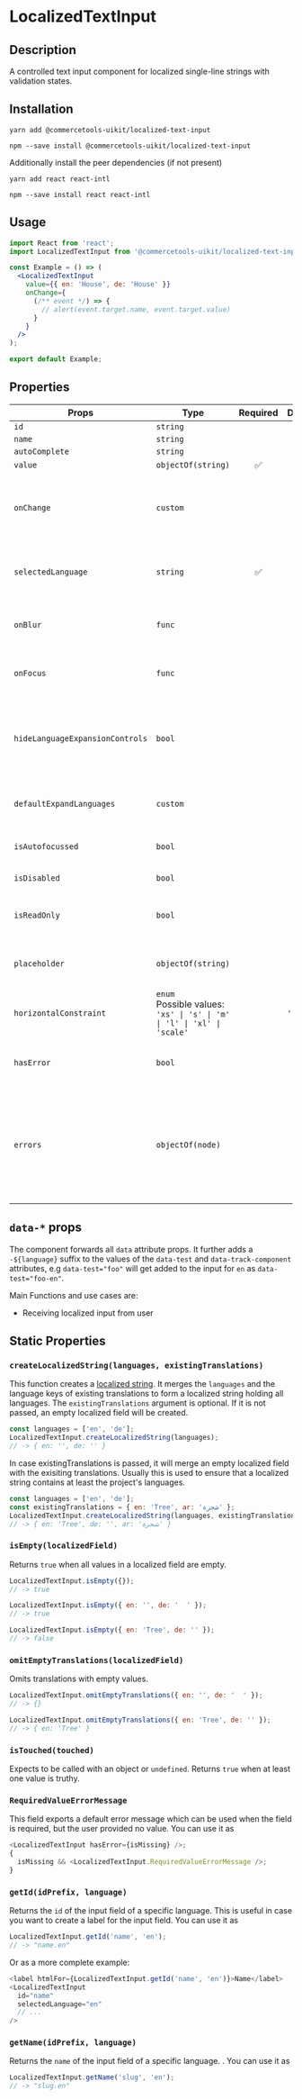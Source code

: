 <!-- THIS IS AN AUTOGENERATED FILE. DO NOT EDIT THIS FILE DIRECTLY. -->
<!-- This file is created by the `yarn generate-readme` script. -->

# LocalizedTextInput

## Description

A controlled text input component for localized single-line strings with validation states.

## Installation

```
yarn add @commercetools-uikit/localized-text-input
```

```
npm --save install @commercetools-uikit/localized-text-input
```

Additionally install the peer dependencies (if not present)

```
yarn add react react-intl
```

```
npm --save install react react-intl
```

## Usage

```jsx
import React from 'react';
import LocalizedTextInput from '@commercetools-uikit/localized-text-input';

const Example = () => (
  <LocalizedTextInput
    value={{ en: 'House', de: 'House' }}
    onChange={
      (/** event */) => {
        // alert(event.target.name, event.target.value)
      }
    }
  />
);

export default Example;
```

## Properties

| Props                           | Type                                                                         | Required | Default   | Description                                                                                                                                                 |
| ------------------------------- | ---------------------------------------------------------------------------- | :------: | --------- | ----------------------------------------------------------------------------------------------------------------------------------------------------------- |
| `id`                            | `string`                                                                     |          |           |                                                                                                                                                             |
| `name`                          | `string`                                                                     |          |           |                                                                                                                                                             |
| `autoComplete`                  | `string`                                                                     |          |           |                                                                                                                                                             |
| `value`                         | `objectOf(string)`                                                           |    ✅    |           |                                                                                                                                                             |
| `onChange`                      | `custom`                                                                     |          |           | Gets called when any input is changed. Is called with the change event of the changed input.                                                                |
| `selectedLanguage`              | `string`                                                                     |    ✅    |           | Specifies which language will be shown in case the `LocalizedTextInput` is collapsed.                                                                       |
| `onBlur`                        | `func`                                                                       |          |           | Called when any field is blurred. Is called with the `event` of that field.                                                                                 |
| `onFocus`                       | `func`                                                                       |          |           | Called when any field is focussed. Is called with the `event` of that field.                                                                                |
| `hideLanguageExpansionControls` | `bool`                                                                       |          |           | Will hide the language expansion controls when set to `true`. All languages will be shown when set to `true`.                                               |
| `defaultExpandLanguages`        | `custom`                                                                     |          |           | Controls whether one or all languages are visible by default                                                                                                |
| `isAutofocussed`                | `bool`                                                                       |          |           | Focus the input field on initial render                                                                                                                     |
| `isDisabled`                    | `bool`                                                                       |          |           | Disables all input fields.                                                                                                                                  |
| `isReadOnly`                    | `bool`                                                                       |          |           | Disables all input fields and shows them in read-only mode.                                                                                                 |
| `placeholder`                   | `objectOf(string)`                                                           |          |           | Placeholders for each language. Object of the same shape as `value`.                                                                                        |
| `horizontalConstraint`          | `enum`<br>Possible values:<br>`'xs' \| 's' \| 'm' \| 'l' \| 'xl' \| 'scale'` |          | `'scale'` | Horizontal size limit of the input fields.                                                                                                                  |
| `hasError`                      | `bool`                                                                       |          |           | Will apply the error state to each input without showing any error message.                                                                                 |
| `errors`                        | `objectOf(node)`                                                             |          |           | Used to show errors underneath the inputs of specific currencies. Pass an object whose key is a currency and whose value is the error to show for that key. |

## `data-*` props

The component forwards all `data` attribute props. It further adds a `-${language}` suffix to the values of the `data-test` and `data-track-component` attributes, e.g `data-test="foo"` will get added to the input for `en` as `data-test="foo-en"`.

Main Functions and use cases are:

- Receiving localized input from user

## Static Properties

### `createLocalizedString(languages, existingTranslations)`

This function creates a [localized string](https://docs.commercetools.com/http-api-types.html#localizedstring). It merges the `languages` and the language keys of existing translations to form a localized string holding all languages.
The `existingTranslations` argument is optional. If it is not passed, an empty localized field will be created.

```js
const languages = ['en', 'de'];
LocalizedTextInput.createLocalizedString(languages);
// -> { en: '', de: '' }
```

In case existingTranslations is passed, it will merge an empty localized field with the exisiting translations. Usually this is used to ensure that a localized string contains at least the project's languages.

```js
const languages = ['en', 'de'];
const existingTranslations = { en: 'Tree', ar: 'شجرة' };
LocalizedTextInput.createLocalizedString(languages, existingTranslations);
// -> { en: 'Tree', de: '', ar: 'شجرة' }
```

### `isEmpty(localizedField)`

Returns `true` when all values in a localized field are empty.

```js
LocalizedTextInput.isEmpty({});
// -> true
```

```js
LocalizedTextInput.isEmpty({ en: '', de: '  ' });
// -> true
```

```js
LocalizedTextInput.isEmpty({ en: 'Tree', de: '' });
// -> false
```

### `omitEmptyTranslations(localizedField)`

Omits translations with empty values.

```js
LocalizedTextInput.omitEmptyTranslations({ en: '', de: '  ' });
// -> {}
```

```js
LocalizedTextInput.omitEmptyTranslations({ en: 'Tree', de: '' });
// -> { en: 'Tree' }
```

### `isTouched(touched)`

Expects to be called with an object or `undefined`.
Returns `true` when at least one value is truthy.

### `RequiredValueErrorMessage`

This field exports a default error message which can be used when the field is
required, but the user provided no value. You can use it as

```js
<LocalizedTextInput hasError={isMissing} />;
{
  isMissing && <LocalizedTextInput.RequiredValueErrorMessage />;
}
```

### `getId(idPrefix, language)`

Returns the `id` of the input field of a specific language. This is useful in case you want to create a label for the input field. You can use it as

```js
LocalizedTextInput.getId('name', 'en');
// -> "name.en"
```

Or as a more complete example:

```js
<label htmlFor={LocalizedTextInput.getId('name', 'en')}>Name</label>
<LocalizedTextInput
  id="name"
  selectedLanguage="en"
  // ...
/>
```

### `getName(idPrefix, language)`

Returns the `name` of the input field of a specific language. . You can use it as

```js
LocalizedTextInput.getName('slug', 'en');
// -> "slug.en"
```
